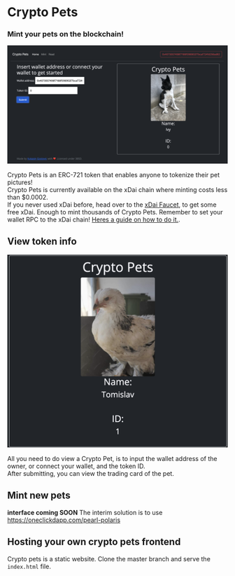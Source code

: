 # Crypto Pets

### Mint your pets on the blockchain!
![Read promotional](./pictures/read.png)

Crypto Pets is an ERC-721 token that enables anyone to tokenize their pet pictures!   
Crypto Pets is currently available on the xDai chain where minting costs less than $0.0002.   
If you never used xDai before, head over to the [xDai Faucet](https://blockscout.com/xdai/mainnet/faucet), to get some free xDai. Enough to mint thousands of Crypto Pets. Remember to set your wallet RPC to the xDai chain! [Heres a guide on how to do it.](https://www.xdaichain.com/for-users/wallets/metamask/metamask-setup).

## View token info

![Trading card promotional](./pictures/trading_card.png)

All you need to do view a Crypto Pet, is to input the wallet address of the owner, or connect your wallet, and the token ID.   
After submitting, you can view the trading card of the pet.

## Mint new pets

**interface coming SOON**
The interim solution is to use https://oneclickdapp.com/pearl-polaris

## Hosting your own crypto pets frontend

Crypto pets is a static website. Clone the master branch and serve the `index.html` file.
